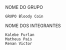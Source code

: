 NOME DO GRUPO

    GRUPO Bloody Coin

NOME DOS INTEGRANTES

    Kalebe Furlan
    Matheus Pais
    Renan Victor
